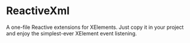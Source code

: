ReactiveXml
===========

A one-file Reactive extensions for XElements. Just copy it in your project and enjoy the simplest-ever XElement event listening.

